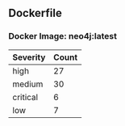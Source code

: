 ## Dockerfile

### Docker Image: neo4j:latest
| Severity | Count |
|----------|-------|
| high | 27 |
| medium | 30 |
| critical | 6 |
| low | 7 |